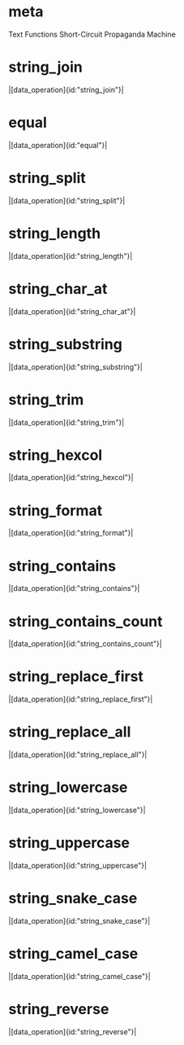 # meta
Text Functions
Short-Circuit Propaganda Machine
# string_join
|[data_operation]{id:"string_join"}|
# equal
|[data_operation]{id:"equal"}|
# string_split
|[data_operation]{id:"string_split"}|
# string_length
|[data_operation]{id:"string_length"}|
# string_char_at
|[data_operation]{id:"string_char_at"}|
# string_substring
|[data_operation]{id:"string_substring"}|
# string_trim
|[data_operation]{id:"string_trim"}|
# string_hexcol
|[data_operation]{id:"string_hexcol"}|
# string_format
|[data_operation]{id:"string_format"}|
# string_contains
|[data_operation]{id:"string_contains"}|
# string_contains_count
|[data_operation]{id:"string_contains_count"}|
# string_replace_first
|[data_operation]{id:"string_replace_first"}|
# string_replace_all
|[data_operation]{id:"string_replace_all"}|
# string_lowercase
|[data_operation]{id:"string_lowercase"}|
# string_uppercase
|[data_operation]{id:"string_uppercase"}|
# string_snake_case
|[data_operation]{id:"string_snake_case"}|
# string_camel_case
|[data_operation]{id:"string_camel_case"}|
# string_reverse
|[data_operation]{id:"string_reverse"}|
